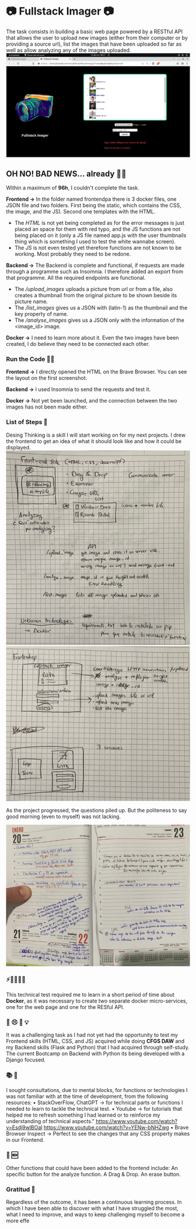 # 📷 Fullstack Imager 📷
The task consists in building a basic web page powered by a RESTful API that allows the user to upload new images (either from their computer or by providing a source url), list the images that have been uploaded so far as well as allow analyzing any of the images uploaded.
![Screenshot](https://github.com/alvaroaguadod/Fullstack-Imager/blob/main/Screenshot%20Fullstack%20Imager.png)

## OH NO! BAD NEWS... already 📰😞 
Within a maximum of **96h**, I couldn't complete the task.  

**Frontend ->** In the folder named frontendpa there is 3 docker files, one JSON file and two folders. First being the static, which contains the CSS, the image, and the JS). Second one templates with the HTML. 
- The *HTML* is not yet being completed as for the error messages is just placed an space for them with red typo, and the JS functions are not being placed on it (only a JS file named app.js with the user thumbnails thing which is something I used to test the white wannabe screen).    
- The *JS* is not even tested yet therefore functions are not known to be working. Most probably they need to be redone.

**Backend ->** The Backend is complete and functional, if requests are made through a programme such as Insomnia. I therefore added an export from that programme. All the required endpoints are functional. 
- The */upload_images* uploads a picture from url or from a file, also creates a thumbnail from the original picture to be shown beside its picture name.  
- The */list_images* gives us a JSON with (latin-1) as the thumbnail and the key property of name.
- The */analyse_images* gives us a JSON only with the information of the <image_id> image.

**Docker ->** I need to learn more about it. Even the two images have been created, I do believe they need to be connected each other.

### Run the Code 👩‍💻

**Frontend ->** I directly opened the HTML on the Brave Browser. You can see the layout on the first screenshot. 

**Backend ->** I used Insomnia to send the requests and test it.

**Docker ->** Not yet been launched, and the connection between the two images has not been made either.

### List of Steps 👣
Desing Thinking is a skill I will start working on for my next projects.
I drew the frontend to get an idea of what it should look like and how it could be displayed.
![Screenshot](https://github.com/alvaroaguadod/Fullstack-Imager/blob/main/dibus1.png)
![Screenshot](https://github.com/alvaroaguadod/Fullstack-Imager/blob/main/dibus2.png)

As the project progressed, the questions piled up. But the politeness to say good morning (even to myself) was not lacking.

![Screenshot](https://github.com/alvaroaguadod/Fullstack-Imager/blob/main/questions%20piled%20up.png)


### ⚡️🏃🏻💨💨
This technical test required me to learn in a short period of time about **Docker**, as it was necessary to create two separate docker micro-services, one for the web page and one for the RESful API.

### 🧠 😣  💪  💡
It was a challenging task as I had not yet had the opportunity to test my Frontend skills (HTML, CSS, and JS) acquired while doing **CFGS DAW** and my Backend skills (Flask and Python) that I had acquired through self-study. The current Bootcamp on Backend with Python its being developed with a Django focused.

### 📚 🔎
I sought consultations, due to mental blocks, for functions or technologies I was not familiar with at the time of development, from the following resources:
•	StackOverFlow, ChatGPT -> for technical parts or functions I needed to learn to tackle the technical test.
•	Youtube -> for tutorials that helped me to refresh something I had learned or to reinforce my understanding of technical aspects."
https://www.youtube.com/watch?v=Esdj9wlBOaI
https://www.youtube.com/watch?v=YENw-bNHZwg
•	Brave Browser Inspect -> Perfect to see the changes that any CSS property makes in our Frontend.

### 🔮 🆕
Other functions that could have been added to the frontend include:
An specific button for the analyze function.
A Drag & Drop.
An erase button.

### Gratitud 🎁
Regardless of the outcome, it has been a continuous learning process. In which I have been able to discover with what I have struggled the most, what I need to improve, and ways to keep challenging myself to become a more effe

